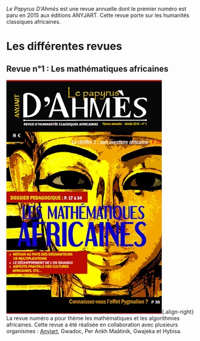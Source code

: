 <!-- TITLE: Le Papyrus D'Ahmes -->
<!-- SUBTITLE: Présentation de la revue « Le Papyrus D'Ahmes » -->

*Le Papyrus D'Ahmès* est une revue annuelle dont le premier numéro est paru en 2015 aux éditions ANYJART. Cette revue porte sur les humanités classiques africaines.

# Les différentes revues
## Revue n°1 : Les mathématiques africaines
![F 8 Ec 9 E 94784 D 79209 A 489 Dbcca 9792 Aaf 228 Ec](/uploads/ouvrage/f-8-ec-9-e-94784-d-79209-a-489-dbcca-9792-aaf-228-ec.png "Couverture de la revue « Le papyrus d'Ahmès »"){.align-right}
La revue numéro a pour thème les mathématiques et les algorithmies africaines.
Cette revue a été réalisée en collaboration avec plusieurs organismes : [Anyjart](/organisme/a-classer/anyjart), Gwadoc, Per Ankh Maâtinik, Gwajeka et Hybisa.